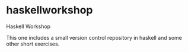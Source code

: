 # haskellworkshop
Haskell Workshop

This one includes a small version control repository in haskell and some other short exercises. 

